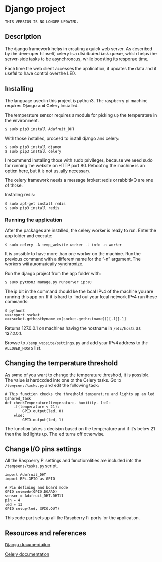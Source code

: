 # Django project

`THIS VERSION IS NO LONGER UPDATED.`

## Description

The django framework helps in creating a quick web server. As described by the developer himself, celery is a distributed task queue, which helps the server-side tasks to be asynchronous, while boosting its response time.

Each time the web client accesses the application, it updates the data and it useful to have control over the LED.

## Installing

The language used in this project is python3. The raspberry pi machine requires Django and Celery installed.

The temperature sensor requires a module for picking up the temperature in the environment.
```
$ sudo pip3 install Adafruit_DHT
```

With those installed, proceed to install django and celery:
```
$ sudo pip3 install django
$ sudo pip3 install celery
```

I recommend installing those with sudo privileges, because we need sudo for running the website on HTTP port 80. Rebooting the machine is an option here, but it is not usually necessary.

The celery framework needs a message broker: redis or rabbitMQ are one of those.

Installing redis:
```
$ sudo apt-get install redis
$ sudo pip3 install redis
```

### Running the application

After the packages are installed, the celery worker is ready to run. Enter the app folder and execute:
```
$ sudo celery -A temp_website worker -l info -n worker
```
It is possible to have more than one worker on the machine. Run the previous command with a different name for the “-n” argument. The workers will automatically synchronize. 

Run the django project from the app folder with:
```
$ sudo python3 manage.py runserver ip:80
```

The ip bit in the command should be the local IPv4 of the machine you are running this app on. If it is hard to find out your local network IPv4 run these commands:
```
$ python3
>>>import socket
>>>socket.gethostbyname_ex(socket.gethostname())[-1][-1]
```
Returns 127.0.0.1 on machines having the hostname in `/etc/hosts` as 127.0.0.1.

Browse to `/temp_website/settings.py` and add your IPv4 address to the `ALLOWED_HOSTS` list.

## Changing the temperature threshold

As some of you want to change the temperature threshold, it is possible. The value is hardcoded into one of the Celery tasks. Go to `/tempsens/tasks.py` and edit the following task:

```
# This function checks the threshold temperature and lights up an led
@shared_task
def checkTemperature(temperature, humidity, led):
	if(temperature < 21):
		GPIO.output(led, 0)
	else:
		GPIO.output(led, 1)
```

The function takes a decision based on the temperature and if it's below 21 then the led lights up. The led turns off otherwise.

## Change I/O pins settings

All the Raspberry Pi settings and functionalities are included into the `/tempsens/tasks.py` script.

```
import Adafruit_DHT
import RPi.GPIO as GPIO

# Pin defining and board mode
GPIO.setmode(GPIO.BOARD)
sensor = Adafruit_DHT.DHT11
pin = 4
led = 13
GPIO.setup(led, GPIO.OUT)
```

This code part sets up all the Raspberry Pi ports for the application.

## Resources and references

[Django documentation](https://towardsdatascience.com/image-panorama-stitching-with-opencv-2402bde6b46c)

[Celery documentation](https://docs.celeryproject.org/en/stable/)
